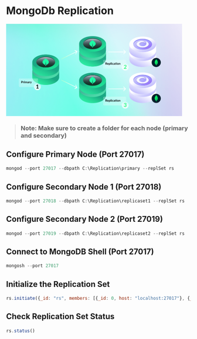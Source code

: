 # MongoDb Replication

<img align="center" width="480"  src='./replication.png'/>

> ###  Note: Make sure to create a folder for each node (primary and secondary)

## Configure Primary Node (Port 27017)
```javascript
mongod --port 27017 --dbpath C:\Replication\primary --replSet rs
```
## Configure Secondary Node 1 (Port 27018)
```javascript
mongod --port 27018 --dbpath C:\Replication\replicaset1 --replSet rs
```
## Configure Secondary Node 2 (Port 27019)
```javascript
mongod --port 27019 --dbpath C:\Replication\replicaset2 --replSet rs
```
## Connect to MongoDB Shell (Port 27017)
```javascript
mongosh --port 27017
```
## Initialize the Replication Set
```javascript
rs.initiate({_id: "rs", members: [{_id: 0, host: "localhost:27017"}, {_id: 1, host: "localhost:27018"}, {_id: 2, host: "localhost:27019"}]})
```
## Check Replication Set Status
```javascript
rs.status()
```
